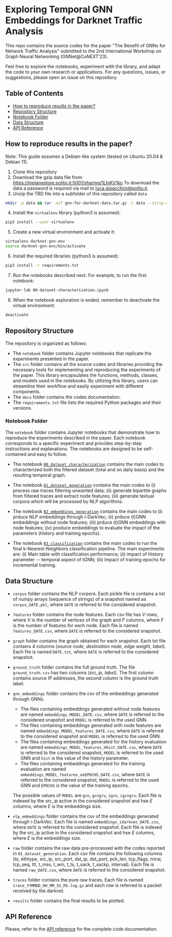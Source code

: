 # Exploring Temporal GNN Embeddings for Darknet Traffic Analysis

This repo contains the source codes for the paper "The Benefit of GNNs for Network Traffic Analysis" submitted to the 2nd International Workshop on Graph Neural Networking (GNNet@CoNEXT’23).

Feel free to explore the notebooks, experiment with the library, and adapt the code to your own research or applications.
For any questions, issues, or suggestions, please open an issue on this repository.

## Table of Contents
- [How to reproduce results in the paper?](#how-to-reproduce-results-in-the-paper)
- [Repository Structure](#repository-structure)
- [Notebook Folder](#notebook-folder)
- [Data Structure](#data-structure)
- [API Reference](#api-reference)


## How to reproduce results in the paper?
Note: This guide assumes a Debian-like system (tested on Ubuntu 20.04 & Debian 11).

1. Clone this repository
2. Download the gzip data file from: https://mplanestore.polito.it:5001/sharing/1LhiKV1ko 
To download the data a password is required via mail to [luca.gioacchini@polito.it](mailto:luca.gioacchini@polito.it).
3. Unzip the TBD file into a subfolder of this repository called `data`

```bash
mkdir -p data && tar -xzf gnn-for-darknet-data.tar.gz -C data --strip-components=1

```

4. Install the `virtualenv` library (python3 is assumed):

```bash
pip3 install --user virtualenv
```

5. Create a new virtual environment and activate it:

```bash
virtualenv darknet-gnn-env
source darknet-gnn-env/bin/activate
```

6. Install the required libraries (python3 is assumed):

```bash
pip3 install -r requirements.txt
```

7. Run the notebooks described next. For example, to run the first notebook:

```bash
jupyter-lab 00-dataset-characterization.ipynb
```

8. When the notebook exploration is ended, remember to deactivate the virtual environment:

```bash
deactivate
```

## Repository Structure

The repository is organized as follows:

- The `notebook` folder contains Jupyter notebooks that replicate the experiments presented in the paper.
- The `src` folder contains all the source codes and libraries providing the necessary tools for implementing and reproducing the experiments of the paper. This library encapsulates the functions, methods, classes, and models used in the notebooks. By utilizing this library, users can streamline their workflow and easily experiment with different components.
- The `docs` folder contains the codes documentation.
- The `requirements.txt` file lists the required Python packages and their versions.

### Notebook Folder

The `notebook` folder contains Jupyter notebooks that demonstrate how to reproduce the experiments described in the paper. Each notebook corresponds to a specific experiment and provides step-by-step instructions and explanations. The notebooks are designed to be self-contained and easy to follow.

- The notebook [`00_dataset_characterization`](notebooks/00_dataset_characterization.ipynb) contains the main codes to characterized both the filtered dataset (total and on daily basis) and the resulting temporal graph.

- The notebook [`01_dataset_generation`](notebooks/01_dataset_generation.ipynb) contains the main codes to (i) process raw traces filtering unwanted data; (ii) generate bipartite graphs from filtered traces and extract node features; (iii) generate textual corpora which will be processed by NLP algorithms.

- The notebook [`02_embeddings_generation`](notebooks/02_embeddings_generation.ipynb) contains the main codes to (i) prduce NLP embeddings through i-DarkVec; (ii) prduce (t)GNN embeddings without node features; (iii) prduce (t)GNN embeddings with node features; (iv) produce embeddings to evaluate the impact of the parameters (history and training epochs).

- The notebook [`03_classification`](notebooks/03_classification.ipynb) contains the main codes to run the final k-Nearest-Neighbors classification pipeline. The main experiments are: (i) Main table with classification performance; (ii) impact of History parameter -- temporal aspect of tGNN; (iii) Impact of training epochs for incremental training.

## Data Structure

- `corpus` folder contains the NLP corpora. Each pickle file is contains a list of numpy arrays (sequence of strings) of a snapshot named as `corpus_DATE.pkl`, where `DATE` is referred to the considered snapshot. 
- `features` folder contains the node features. Each csv file has _V_ rows, where _V_ is the number of vertices of the graph and _F_ columns, where _F_ is the number of features for each node. Each file is named `features_DATE.csv`, where `DATE` is referred to the considered snapshot.
- `graph` folder contains the graph obtained for each snapshot. Each txt file contains 4 columns (_source node_, _destination node_, _edge weight_, _label_).  Each file is named `DATE.txt`, where `DATE` is referred to the considered snapshot.
- `ground_truth` folder contains the full ground truth. The file `ground_truth.csv` has two columns (_src_ip_, _label_). The first column contains source IP addresses, the second column is the ground truth label.
- `gnn_embeddings` folder contains the csv of the embeddings generated through GNNs. 
    - The files containing embeddings generated without node features are named `embeddings_MODEL_DATE.csv`, where `DATE` is referred to the considered snapshot and `MODEL` is referred to the used GNN.
    - The files containing embeddings generated with node features are named `embeddings_MODEL_features_DATE.csv`, where `DATE` is referred to the considered snapshot and `MODEL` is referred to the used GNN.
    - The files containing embeddings generated for the history evaluation are named `embeddings_MODEL_features_Hhist_DATE.csv`, where `DATE` is referred to the considered snapshot, `MODEL` is referred to the used GNN and `hist` is the value of the history parameter.
    - The files containing embeddings generated for the training evaluation are named `embeddings_MODEL_features_eeEPOCHS_DATE.csv`, where `DATE` is referred to the considered snapshot, `MODEL` is referred to the used GNN and `EPOCHS` is the value of the training epochs.

    The possible values of `MODEL` are `gcn`, `gcngru`, `igcn`, `igcngru`. 
    Each file is indexed by the src_ip active in the considered snapshot and hse _E_ columns, where _E_ is the embeddings size.
- `nlp_embeddings` folder contains the csv of the embeddings generated through i-DarkVec. Each file is named `embeddings_idarkvec_DATE.csv`, where `DATE` is referred to the considered snapshot. Each file is indexed by the src_ip active in the considered snapshot and hse _E_ columns, where _E_ is the embeddings size.
- `raw` folder contains the raw data pre-processed with the codes reported in `01_dataset_generation`. Each csv file contains the following columns (ts, ethtype, src_ip, src_port, dst_ip, dst_port, pck_len, tcp_flags, mirai, tcp_seq, ttl, t_mss, t_win, t_ts, t_sack, t_sackp, interval). Each file is named `raw_DATE.csv`, where `DATE` is referred to the considered snapshot.
- `traces` folder contains the pure raw traces. Each file is named `trace_YYMMDD_HH_MM_SS_MS.log.gz` and each row is referred to a packet received by the darknet.
- `results` folder contains the final results to be plotted.

## API Reference

Please, refer to the [API reference](docs/documentation.md) for the complete code documentation.